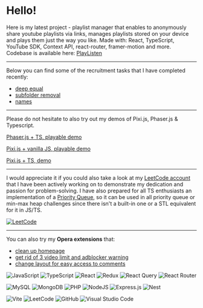 # Hello!

Here is my latest project - playlist manager that enables to anonymously share youtube playlists via links, manages playlists stored on your device and plays them just the way you like. Made with: React, TypeScript, YouTube SDK, Context API, react-router, framer-motion and more. Codebase is available here: [PlayListen](https://github.com/marcin228/PlayListen)

---

Below you can find some of the recruitment tasks that I have completed recently:
* [deep equal](https://github.com/marcin228/deep-equal)
* [subfolder removal](https://github.com/marcin228/subfolder-removal)
* [names](https://github.com/marcin228/names)

---

Please do not hesitate to also try out my demos of Pixi.js, Phaser.js & Typescript.

[Phaser.js + TS, playable demo](https://goingforit.pl/phaserjs-ts-demo)

[Pixi.js + vanilla JS, playable demo](https://goingforit.pl/pixi-js-demo)

[Pixi.js + TS, demo](https://goingforit.pl/pixi-ts-demo)

---

I would appreciate it if you could also take a look at my [LeetCode account](https://leetcode.com/u/marcin228) that I have been actively working on to demonstrate my dedication and passion for problem-solving. I have also prepared for all TS enthusiasts an implementation of a [Priority Queue](https://github.com/marcin228/TSPriorityQueue), so it can be used in all priority queue or min-max heap challenges since there isn't a built-in one or a STL equivalent for it in JS/TS.

[![LeetCode](https://leetcard.jacoblin.cool/marcin228?ext=heatmap)](https://leetcode.com/u/marcin228)

<!----
[![LeetCode](https://leetcode-stats-six.vercel.app/?username=marcin228)](https://leetcode.com/u/marcin228)
-->

---

You can also try my **Opera extensions** that:

* [clean up homepage](https://github.com/marcin228/GoodOldTube)
* [get rid of 3 video limit and adblocker warning](https://github.com/marcin228/UnlimitedTube) 
* [change layout for easy access to comments](https://github.com/marcin228/CommentsPlease)

![JavaScript](https://img.shields.io/badge/javascript-%23323330.svg?style=for-the-badge&logo=javascript&logoColor=%23F7DF1E)
![TypeScript](https://img.shields.io/badge/TypeScript-007ACC?style=for-the-badge&logo=typescript&logoColor=white)
![React](https://img.shields.io/badge/React-20232A?style=for-the-badge&logo=react&logoColor=61DAFB)
![Redux](https://img.shields.io/badge/Redux-764ABC?style=for-the-badge&logo=redux&logoColor=fff)
![React Query](https://img.shields.io/badge/React%20Query-FF4154?style=for-the-badge&logo=reactquery&logoColor=fff)
![React Router](https://img.shields.io/badge/React_Router-CA4245?style=for-the-badge&logo=react-router&logoColor=white)

![MySQL](https://img.shields.io/badge/MySQL-00000F?style=for-the-badge&logo=mysql&logoColor=white)
![MongoDB](https://img.shields.io/badge/MongoDB-4EA94B?style=for-the-badge&logo=mongodb&logoColor=white)
![PHP](https://img.shields.io/badge/PHP-777BB4?style=for-the-badge&logo=php&logoColor=white)
![NodeJS](https://img.shields.io/badge/Node.js-43853D?style=for-the-badge&logo=node.js&logoColor=white)
![Express.js](https://img.shields.io/badge/Express.js-%23404d59.svg?style=for-the-badge&logo=express&logoColor=%2361DAFB)
![Nest](https://img.shields.io/badge/Nest.js-%23E0234E.svg?style=for-the-badge&logo=nestjs&logoColor=white)

<!----
![Python](https://img.shields.io/badge/Python-14354C?style=for-the-badge&logo=python&logoColor=white)
-->
![Vite](https://img.shields.io/badge/vite-%23646CFF.svg?style=for-the-badge&logo=vite&logoColor=white)
![LeetCode](https://img.shields.io/badge/LeetCode-000000?style=for-the-badge&logo=LeetCode&logoColor=#d16c06)
![GitHub](https://img.shields.io/badge/GitHub-%23121011.svg?style=for-the-badge&logo=github&logoColor=white)
![Visual Studio Code](https://img.shields.io/badge/Visual%20Studio%20Code-0078d7.svg?style=for-the-badge&logo=visual-studio-code&logoColor=white)